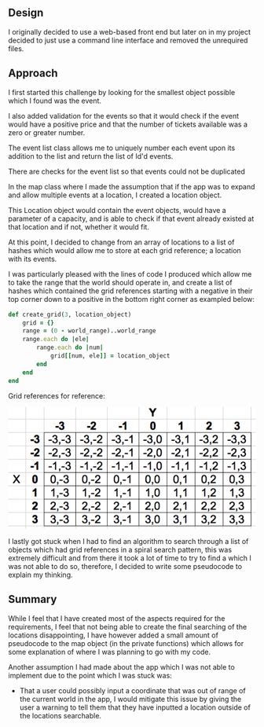 ## Design
I originally decided to use a web-based front end but later on in my project decided to just use a command line interface and removed the unrequired files.

## Approach

I first started this challenge by looking for the smallest object possible which I found was the event.

I also added validation for the events so that it would check if the event would have a positive price and that the number of tickets available was a zero or greater number.

The event list class allows me to uniquely number each event upon its addition to the list and return the list of Id'd events.

There are checks for the event list so that events could not be duplicated

In the map class where I made the assumption that if the app was to expand and allow multiple events at a location, I created a location object.

This Location object would contain the event objects, would have a parameter of a capacity, and is able to check if that event already existed at that location and if not,  whether it would fit.

At this point, I decided to change from an array of locations to a list of hashes which would allow me to store at each grid reference; a location with its events.

I was particularly pleased with the lines of code I produced which allow me to take the range that the world should operate in, and create a list of hashes which contained the grid references starting with a negative in their top corner down to a positive in the bottom right corner as exampled below:

```ruby
def create_grid(3, location_object)
    grid = {}
    range = (0 - world_range)..world_range
    range.each do |ele|
        range.each do |num|
            grid[[num, ele]] = location_object
        end
    end
end
```
Grid references for reference:

![grid_image](/images/grid.png)

I lastly got stuck when I had to find an algorithm to search through a list of objects which had grid references in a spiral search pattern, this was extremely difficult and from there it took a lot of time to try to find a
which I was not able to do so, therefore, I decided to write some pseudocode to explain my thinking.

## Summary

While I feel that I have created most of the aspects required for the requirements, I feel that not being able to create the final searching of the locations disappointing, I have however added a small amount of pseudocode to the map object (in the private functions) which allows for some explanation of where I was planning to go with my code.


Another assumption I had made about the app which I was not able to implement due to the point which I was stuck was:
* That a user could possibly input a coordinate that was out of range of the current world in the app, I would mitigate this issue by giving the user a warning to tell them that they have inputted a location outside of the locations searchable.
